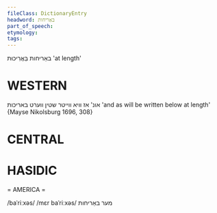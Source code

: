 ```yaml
---
fileClass: DictionaryEntry
headword: באַריחות
part_of_speech: 
etymology: 
tags: 
---
```

באַריחות
בַּאֲרִיכוּת
'at length'

WESTERN
========

אונ' אז וויא ווייטר שטין ווערט באריכות
'and as will be written below at length'
{Mayse Nikolsburg 1696, 308}

CENTRAL
========

HASIDIC
=======
= AMERICA = 

/baˈriːxəs/
/mɛr baˈriːxəs/ מער באַריחות
